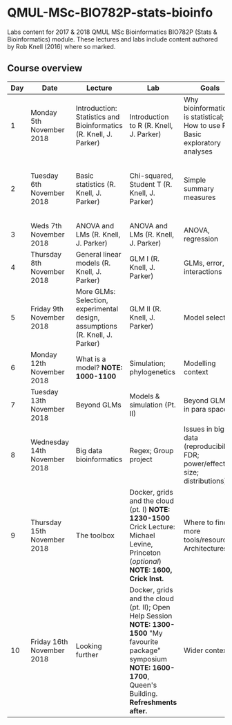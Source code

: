 # QMUL-MSc-BIO782P-stats-bioinfo
Labs content for 2017 & 2018 QMUL MSc Bioinformatics BIO782P (Stats &amp; Bioinformatics) module.
These lectures and labs include content authored by Rob Knell (2016) where so marked.

## Course overview

Day | Date | Lecture | Lab | Goals | Assessment
--- | ---- | ------- | --- | ----- | ----------
1  | Monday 5th November 2018  | Introduction: Statistics and Bioinformatics (R. Knell, J. Parker) | Introduction to R  (R. Knell, J. Parker) | Why bioinformatics is statistical; How to use R; Basic exploratory analyses  | (CWK1 5%) Simply plot data
2  | Tuesday 6th November 2018  | Basic statistics  (R. Knell, J. Parker) | Chi-squared, Student T  (R. Knell, J. Parker) | Simple summary measures  | (CWK1 5%) Mean; median; contingency tables; difference statistics and Cis
3  | Weds 7th November 2018  | ANOVA and LMs  (R. Knell, J. Parker) | ANOVA and LMs  (R. Knell, J. Parker) | ANOVA, regression  | (CWK1 20%) Anova, regression
4  | Thursday 8th November 2018  | General linear models  (R. Knell, J. Parker) | GLM I  (R. Knell, J. Parker) | GLMs, error, interactions  | (CWK1 20%) GLMs
5  | Friday 9th November 2018  | More GLMs: Selection, experimental design, assumptions  (R. Knell, J. Parker) | GLM II  (R. Knell, J. Parker) | Model selection  | (CWK1 50%) Appropriate selection, main assessment
6  | Monday 12th November 2018  | What is a model? **NOTE: 1000-1100**  | Simulation; phylogenetics  | Modelling context  | (CWK2 50%) Simulation
7  | Tuesday 13th November 2018  | Beyond GLMs  | Models &amp; simulation (Pt. II)  | Beyond GLMs in para space  | None
8  | Wednesday 14th November 2018  | Big data bioinformatics | Regex; Group project | Issues in big data (reproducibility; FDR; power/effect size; distributions)  | None
9  | Thursday 15th November 2018  | The toolbox  | Docker, grids and the cloud (pt. I) **NOTE: 1230-1500** Crick Lecture: Michael Levine, Princeton (*optional*) **NOTE: 1600, Crick Inst.** | Where to find more tools/resources. Architectures  | (CWK2 50%) Dockerfile
10  | Friday 16th November 2018  | Looking further  | Docker, grids and the cloud (pt. II); Open Help Session **NOTE: 1300-1500** "My favourite package" symposium **NOTE: 1600-1700**, Queen's Building. **Refreshments after.**  | Wider context  | None / opportunity for troubleshooting


<!-- old course schedule -->
<!--
Day | Date | Lecture | Lab | Goals | Assessment
--- | ---- | ------- | --- | ----- | ----------
1 | Monday 6th November 2017 | Introduction: Statistics and Bioinformatics | Introduction to R | Why bioinformatics is statistical; How to use R; Basic exploratory analyses | Simply plot data
2 | Tuesday 7th November 2017 | Basic statistics | Chi-squared, Student T | Simple summary measures | Mean; median; contingency tables; difference statistics and Cis
3 | Weds 8th November 2017 | ANOVA and LMs | ANOVA and LMs | ANOVA, regression | Anova, regression
4 | Thursday 9th November 2017 | General linear models | GLM I | GLMs, error, interactions | GLMs
5 | Friday 10th November 2017 | More GLMs: Selection, experimental design, assumptions | GLM II | Model selection | Appropriate selection, main assessment
6 | Monday 13th November 2017 | What is a model? | Simulation; phylogenetics | Modelling context | Simulation
7 | Tuesday 14th November 2017 | Beyond GLMs | (Rob VI) | Beyond GLMs in para space | None
8 | Wednesday 15th November 2017 | Big data bioinformatics | Regex; Group project | Issues in big data (reproducibility; FDR; power/effect size; distributions) | Group project (low weighting)
9 | Thursday 16th November 2017 | The toolbox | Docker, grids and the cloud | Where to find more tools/resources. Architectures | Dockerfile
10 | Friday 17th November 2017 | Looking further | My favourite package' symposium | Wider context | None
-->
